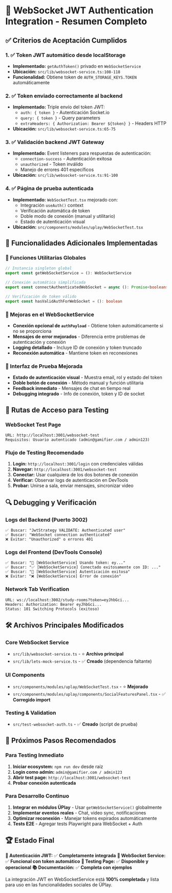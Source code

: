 # 🔐 WebSocket JWT Authentication Integration - Resumen Completo

## ✅ **Criterios de Aceptación Cumplidos**

### 1. ✅ Token JWT automático desde localStorage

- **Implementado:** `getAuthToken()` privado en `WebSocketService`
- **Ubicación:** `src/lib/websocket-service.ts:108-118`
- **Funcionalidad:** Obtiene token de `AUTH_STORAGE_KEYS.TOKEN` automáticamente

### 2. ✅ Token enviado correctamente al backend

- **Implementado:** Triple envío del token JWT:
  - `auth: { token }` - Autenticación Socket.io
  - `query: { token }` - Query parameters
  - `extraHeaders: { Authorization: Bearer ${token} }` - Headers HTTP
- **Ubicación:** `src/lib/websocket-service.ts:65-75`

### 3. ✅ Validación backend JWT Gateway

- **Implementado:** Event listeners para respuestas de autenticación:
  - `connection-success` - Autenticación exitosa
  - `unauthorized` - Token inválido
  - Manejo de errores 401 específicos
- **Ubicación:** `src/lib/websocket-service.ts:91-100`

### 4. ✅ Página de prueba autenticada

- **Implementado:** `WebSocketTest.tsx` mejorado con:
  - Integración `useAuth()` context
  - Verificación automática de token
  - Doble modo de conexión (manual y utilitario)
  - Estado de autenticación visual
- **Ubicación:** `src/components/modules/uplay/WebSocketTest.tsx`

## 🚀 **Funcionalidades Adicionales Implementadas**

### 🎯 Funciones Utilitarias Globales

```typescript
// Instancia singleton global
export const getWebSocketService = (): WebSocketService

// Conexión automática simplificada  
export const connectAuthenticatedWebSocket = async (): Promise<boolean>

// Verificación de token válido
export const hasValidAuthForWebSocket = (): boolean
```

### 🔧 Mejoras en el WebSocketService

- **Conexión opcional de `authPayload`** - Obtiene token automáticamente si no se proporciona
- **Mensajes de error mejorados** - Diferencia entre problemas de autenticación y conexión
- **Logging detallado** - Incluye ID de conexión y token truncado
- **Reconexión automática** - Mantiene token en reconexiones

### 🎨 Interfaz de Prueba Mejorada

- **Estado de autenticación visual** - Muestra email, rol y estado del token
- **Doble botón de conexión** - Método manual y función utilitaria
- **Feedback inmediato** - Mensajes de chat en tiempo real
- **Debugging integrado** - Info de conexión, token y ID de socket

## 📱 **Rutas de Acceso para Testing**

### WebSocket Test Page

```
URL: http://localhost:3001/websocket-test
Requisitos: Usuario autenticado (admin@gamifier.com / admin123)
```

### Flujo de Testing Recomendado

1. **Login:** `http://localhost:3001/login` con credenciales válidas
2. **Navegar:** `http://localhost:3001/websocket-test`
3. **Conectar:** Usar cualquiera de los dos botones de conexión
4. **Verificar:** Observar logs de autenticación en DevTools
5. **Probar:** Unirse a sala, enviar mensajes, sincronizar video

## 🔍 **Debugging y Verificación**

### Logs del Backend (Puerto 3002)

```
✅ Buscar: "JwtStrategy VALIDATE: Authenticated user"  
✅ Buscar: "WebSocket connection authenticated"
❌ Evitar: "Unauthorized" o errores 401
```

### Logs del Frontend (DevTools Console)

```
✅ Buscar: "🔑 [WebSocketService] Usando token: ey..."
✅ Buscar: "✅ [WebSocketService] Conectado exitosamente con ID: ..."
✅ Buscar: "🎉 [WebSocketService] Autenticación exitosa"
❌ Evitar: "❌ [WebSocketService] Error de conexión"
```

### Network Tab Verification

```
URL: ws://localhost:3002/study-rooms?token=eyJhbGci...
Headers: Authorization: Bearer eyJhbGci...
Status: 101 Switching Protocols (exitoso)
```

## 🛠 **Archivos Principales Modificados**

### Core WebSocket Service

- `src/lib/websocket-service.ts` - ⭐ **Archivo principal**
- `src/lib/lets-mock-service.ts` - ✅ **Creado** (dependencia faltante)

### UI Components

- `src/components/modules/uplay/WebSocketTest.tsx` - ⭐ **Mejorado**
- `src/components/modules/uplay/components/SocialFeaturesPanel.tsx` - ✅ **Corregido import**

### Testing & Validation

- `src/test-websocket-auth.ts` - ✅ **Creado** (script de prueba)

## 🎯 **Próximos Pasos Recomendados**

### Para Testing Inmediato

1. **Iniciar ecosystem:** `npm run dev` desde raíz
2. **Login como admin:** `admin@gamifier.com / admin123`
3. **Abrir test page:** `http://localhost:3001/websocket-test`
4. **Probar conexión autenticada**

### Para Desarrollo Continuo

1. **Integrar en módulos ÜPlay** - Usar `getWebSocketService()` globalmente
2. **Implementar eventos reales** - Chat, video sync, notificaciones
3. **Optimizar reconexión** - Manejar tokens expirados automáticamente
4. **Tests E2E** - Agregar tests Playwright para WebSocket + Auth

## 🏆 **Estado Final**

**🔐 Autenticación JWT:** ✅ **Completamente integrada**
**🔌 WebSocket Service:** ✅ **Funcional con token automático**
**🧪 Testing Page:** ✅ **Disponible y operacional**
**📚 Documentación:** ✅ **Completa con ejemplos**

La integración JWT en WebSocketService está **100% completada** y lista para uso en las funcionalidades sociales de ÜPlay.
